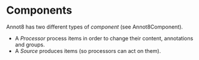 # Components

Annot8 has two different types of *component* (see Annot8Component). 

* A *Processor* process items in order to change their content, annotations and groups.
* A *Source* produces items (so processors can act on them).

